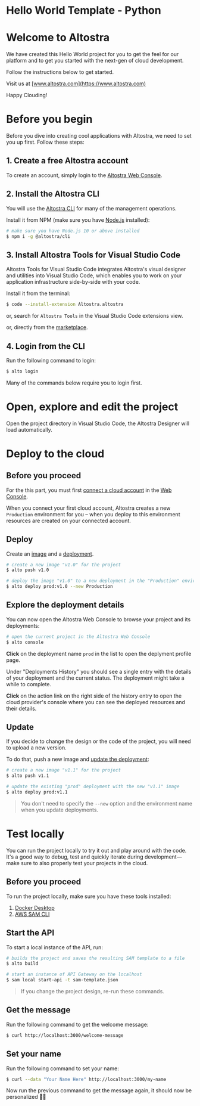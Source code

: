 # Hello World Template - Python

# Welcome to Altostra
We have created this Hello World project for you to get the feel for our platform and to get you started with the next-gen of cloud development.

Follow the instructions below to get started.

Visit us at [www.altostra.com](https://www.altostra.com)

Happy Clouding!

# Before you begin
Before you dive into creating cool applications with Altostra, we need to set you up first. Follow these steps:

## 1. Create a free Altostra account
To create an account, simply login to the [Altostra Web Console](https://app.altostra.com).

## 2. Install the Altostra CLI
You will use the [Altostra CLI](https://docs.altostra.com/reference/CLI/altostra-cli.html) for many of the management operations.

Install it from NPM (make sure you have [Node.js](https://nodejs.org/en/) installed):

```sh
# make sure you have Node.js 10 or above installed
$ npm i -g @altostra/cli
```

## 3. Install Altostra Tools for Visual Studio Code
Altostra Tools for Visual Studio Code integrates Altostra's visual designer and utilities into Visual Studio Code, which enables you to work on your application infrastructure side-by-side with your code.

Install it from the terminal:
```sh
$ code --install-extension Altostra.altostra
```

or, search for `Altostra Tools` in the Visual Studio Code extensions view.

or, directly from the [marketplace](https://marketplace.visualstudio.com/items?itemName=Altostra.altostra).

## 4. Login from the CLI
Run the following command to login:

```sh
$ alto login
```

Many of the commands below require you to login first.

# Open, explore and edit the project
Open the project directory in Visual Studio Code, the Altostra Designer will load automatically.

# Deploy to the cloud

## Before you proceed
For the this part, you must first [connect a cloud account](https://docs.altostra.com/getting-started/connect-your-accounts.html#connect-your-cloud-service-accounts) in the [Web Console](https://app.altostra.com/settings). 

When you connect your first cloud account, Altostra creates a new `Production` environment for you – when you deploy to this environment resources are created on your connected account.

## Deploy
Create an [image](https://docs.altostra.com/reference/concepts/project-image.html) and a [deployment](https://docs.altostra.com/reference/concepts/deployments.html).

```sh
# create a new image "v1.0" for the project
$ alto push v1.0

# deploy the image "v1.0" to a new deployment in the "Production" environment
$ alto deploy prod:v1.0 --new Production
```

## Explore the deployment details
You can now open the Altostra Web Console to browse your project and its deployments:

```sh
# open the current project in the Altostra Web Console 
$ alto console
```

**Click** on the deployment name `prod` in the list to open the deplyment profile page.  

Under "Deployments History" you should see a single entry with the details of your deployment and the current status. The deployment might take a while to complete.

**Click** on the action link on the right side of the history entry to open the cloud provider's console where you can see the deployed resources and their details.

## Update
If you decide to change the design or the code of the project, you will need to upload a new version.

To do that, push a new image and [update the deployment](https://docs.altostra.com/howto/projects/deploy-project.html#update-an-existing-deployment):
```sh
# create a new image "v1.1" for the project
$ alto push v1.1

# update the existing "prod" deployment with the new "v1.1" image
$ alto deploy prod:v1.1
```

> You don't need to specify the `--new` option and the environment name when you update deployments.

# Test locally
You can run the project locally to try it out and play around with the code. It's a good way to debug, test and quickly iterate during development—make sure to also properly test your projects in the cloud.

## Before you proceed
To run the project locally, make sure you have these tools installed:

1. [Docker Desktop](https://www.docker.com/products/docker-desktop)
2. [AWS SAM CLI](https://docs.aws.amazon.com/serverless-application-model/latest/developerguide/serverless-sam-cli-install.html)

## Start the API
To start a local instance of the API, run:
```sh
# builds the project and saves the resulting SAM template to a file
$ alto build

# start an instance of API Gateway on the localhost
$ sam local start-api -t sam-template.json
```

> If you change the project design, re-run these commands.

## Get the message
Run the following command to get the welcome message:
```sh
$ curl http://localhost:3000/welcome-message 
```

## Set your name
Run the following command to set your name:
```sh
$ curl --data "Your Name Here" http://localhost:3000/my-name
```

Now run the previous command to get the message again, it should now be personalized 👋🏻